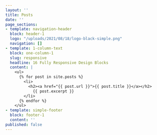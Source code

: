 ```yaml
---
layout: ''
title: Posts
date: ''
page_sections:
- template: navigation-header
  block: header-1
  logo: "/uploads/2021/08/18/logo-black-simple.png"
  navigation: []
- template: 1-column-text
  block: one-column-1
  slug: responsive
  headline: 16 Fully Responsive Design Blocks
  content: |
    <ul>
      {% for post in site.posts %}
        <li>
          <h2><a href="{{ post.url }}">{{ post.title }}</a></h2>
            {{ post.excerpt }}
        </li>
      {% endfor %}
    </ul>
- template: simple-footer
  block: footer-1
  content: ''
published: false
---
```

